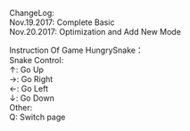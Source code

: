 ChangeLog:<br>
Nov.19.2017: Complete Basic<br>
Nov.20.2017: Optimization and Add New Mode<br>

Instruction Of Game HungrySnake：<br>
Snake Control:<br>
↑: Go Up<br> 
→: Go Right<br> 
←: Go Left<br> 
↓: Go Down<br> 
Other:<br>
Q: Switch page<br>